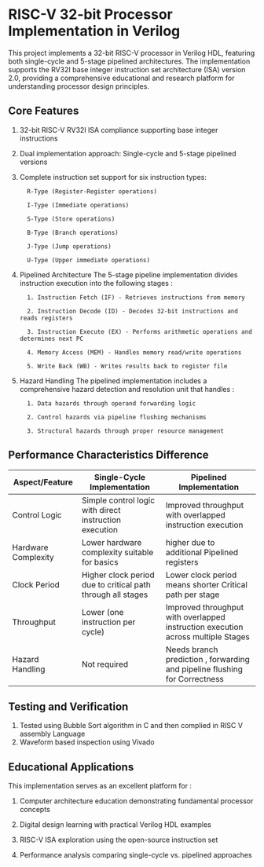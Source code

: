 # RISC-V 32-bit Processor Implementation in Verilog
This project implements a 32-bit RISC-V processor in Verilog HDL, featuring both single-cycle and 5-stage pipelined architectures. The implementation supports the RV32I base integer instruction set architecture (ISA) version 2.0, providing a comprehensive educational and research platform for understanding processor design principles.

## Core Features

1. 32-bit RISC-V RV32I ISA compliance supporting base integer instructions

2. Dual implementation approach: Single-cycle and 5-stage pipelined versions

3. Complete instruction set support for six instruction types:

         R-Type (Register-Register operations)

         I-Type (Immediate operations)

         S-Type (Store operations)

         B-Type (Branch operations)

         J-Type (Jump operations)

         U-Type (Upper immediate operations)

4. Pipelined Architecture
The 5-stage pipeline implementation divides instruction execution into the following stages :

         1. Instruction Fetch (IF) - Retrieves instructions from memory
  
         2. Instruction Decode (ID) - Decodes 32-bit instructions and reads registers

         3. Instruction Execute (EX) - Performs arithmetic operations and determines next PC

         4. Memory Access (MEM) - Handles memory read/write operations
         
         5. Write Back (WB) - Writes results back to register file

5. Hazard Handling
The pipelined implementation includes a comprehensive hazard detection and resolution unit that handles :

         1. Data hazards through operand forwarding logic

         2. Control hazards via pipeline flushing mechanisms

         3. Structural hazards through proper resource management


## Performance Characteristics Difference

| Aspect/Feature         | Single-Cycle Implementation   | Pipelined Implementation                                         |
|------------------------------------------------|------------------------------------------------------------------|------------------------------------------------------------------|
| Control Logic                                  | Simple control logic with direct instruction execution           | Improved throughput with overlapped instruction execution  |
| Hardware Complexity                            | Lower hardware complexity suitable for basics     | higher due to additional Pipelined registers     |
| Clock Period                                   | Higher clock period due to critical path through all stages      | Lower clock period means shorter Critical path per stage        |
| Throughput                                     |  Lower (one instruction per cycle) |              Improved throughput with overlapped instruction execution across multiple Stages        |
| Hazard Handling  | Not required |  Needs branch prediction , forwarding  and pipeline flushing for Correctness  |
## Testing and Verification

1. Tested using Bubble Sort algorithm in C and then complied in RISC V assembly Language 
2. Waveform based inspection using Vivado

## Educational Applications
 This implementation serves as an excellent platform for :

1. Computer architecture education demonstrating fundamental processor concepts

2. Digital design learning with practical Verilog HDL examples

3. RISC-V ISA exploration using the open-source instruction set

4. Performance analysis comparing single-cycle vs. pipelined approaches